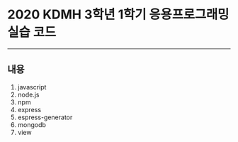 # 2020 KDMH 3학년 1학기 응용프로그래밍 실습 코드

---

## 내용

1. javascript
2. node.js
3. npm
4. express
5. espress-generator
6. mongodb
7. view
